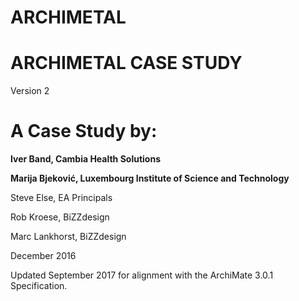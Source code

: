 # ARCHIMETAL

# ARCHIMETAL CASE STUDY
Version 2
# A Case Study by:

**Iver Band, Cambia Health Solutions**
 
**Marija Bjeković, Luxembourg Institute of Science and Technology**
     
       
Steve Else, EA Principals
   
   
  
Rob Kroese, BiZZdesign
    
   
Marc Lankhorst, BiZZdesign


December 2016
       
        
Updated September 2017 for alignment with the ArchiMate 3.0.1 Specification.
